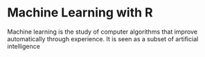 # Machine Learning with R
Machine learning is the study of computer algorithms that improve automatically through experience. It is seen as a subset of artificial intelligence
